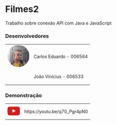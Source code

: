 # Filmes2
Trabalho sobre conexão API com Java e JavaScript


<h3>Desenvolvedores</h3>
<table style="border:0;">
    <tr>
        <td><img src="images/carlos.png" alt="" style="height: 70px;"></td>
        <td><p>Carlos Eduardo - 006564</p></td>
    </tr>
    <tr>
        <td><img src="images/joao.png" alt="" style="height: 70px;"></td>
        <td><p>João Vinícius - 006533</p></td>
    </tr>
</table>

<h3>Demonstração</h3>
<table border="0";>
    <tr>
        <td><img src="images/youtube.png" alt="" style="height: 40px;"></td>
        <td><p>https://youtu.be/q70_Pgr4pN0</p></td>
    </tr>
</table>
